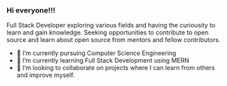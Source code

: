 ### Hi everyone!!!
<!--
**nikhil03a/nikhil03a** is a ✨ _special_ ✨ repository because its `README.md` (this file) appears on your GitHub profile.

Here are some ideas to get you started: -->

Full Stack Developer exploring various fields and having the curiousity to learn and gain knowledge. Seeking opportunities to contribute to open source and learn about open source from mentors and fellow contributors.

- 🔭 I’m currently pursuing Computer Science Engineering
- 🌱 I’m currently learning Full Stack Development using MERN
- 👯 I’m looking to collaborate on projects where I can learn from others and improve myself.
